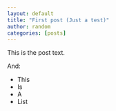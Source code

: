 ```yaml
---
layout: default
title: "First post (Just a test)"
author: random
categories: [posts]
---
```

This is the post text.

And:

- This
- Is
- A
- List
